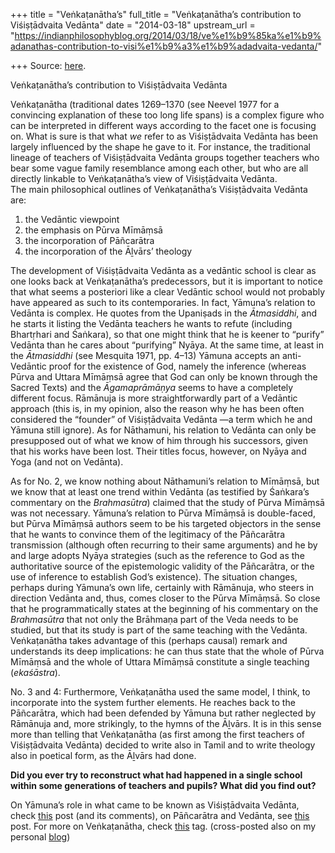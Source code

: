 +++
title = "Veṅkaṭanātha’s"
full_title = "Veṅkaṭanātha’s contribution to Viśiṣṭādvaita Vedānta"
date = "2014-03-18"
upstream_url = "https://indianphilosophyblog.org/2014/03/18/ve%e1%b9%85ka%e1%b9%adanathas-contribution-to-visi%e1%b9%a3%e1%b9%adadvaita-vedanta/"

+++
Source: [here](https://indianphilosophyblog.org/2014/03/18/ve%e1%b9%85ka%e1%b9%adanathas-contribution-to-visi%e1%b9%a3%e1%b9%adadvaita-vedanta/).

Veṅkaṭanātha’s contribution to Viśiṣṭādvaita Vedānta

Veṅkaṭanātha (traditional dates 1269–1370 (see Neevel 1977 for a
convincing explanation of these too long life spans) is a complex figure
who can be interpreted in different ways according to the facet one is
focusing on. What is sure is that what *we* refer to as Viśiṣṭādvaita
Vedānta has been largely influenced by the shape he gave to it. For
instance, the traditional lineage of teachers of Viśiṣṭādvaita Vedānta
groups together teachers who bear some vague family resemblance among
each other, but who are all directly linkable to Veṅkaṭanātha’s view of
Viśiṣṭādvaita Vedānta.  
The main philosophical outlines of Veṅkaṭanātha’s Viśiṣṭādvaita Vedānta
are:

1.  the Vedāntic viewpoint
2.  the emphasis on Pūrva Mīmāṃsā
3.  the incorporation of Pāñcarātra
4.  the incorporation of the Āḻvārs’ theology

The development of Viśiṣṭādvaita Vedānta as a vedāntic school is clear
as one looks back at Veṅkaṭanātha’s predecessors, but it is important to
notice that what seems a posteriori like a clear Vedāntic school would
not probably have appeared as such to its contemporaries. In fact,
Yāmuna’s relation to Vedānta is complex. He quotes from the Upaniṣads in
the *Ātmasiddhi*, and he starts it listing the Vedānta teachers he wants
to refute (including Bhartṛhari and Śaṅkara), so that one might think
that he is keener to “purify” Vedānta than he cares about “purifying”
Nyāya. At the same time, at least in the *Ātmasiddhi* (see Mesquita
1971, pp. 4–13) Yāmuna accepts an anti-Vedāntic proof for the existence
of God, namely the inference (whereas Pūrva and Uttara Mīmāṃsā agree
that God can only be known through the Sacred Texts) and the
*Āgamaprāmāṇya* seems to have a completely different focus. Rāmānuja is
more straightforwardly part of a Vedāntic approach (this is, in my
opinion, also the reason why he has been often considered the “founder”
of Viśiṣṭādvaita Vedānta —a term which he and Yāmuna still ignore). As
for Nāthamuni, his relation to Vedānta can only be presupposed out of
what we know of him through his successors, given that his works have
been lost. Their titles focus, however, on Nyāya and Yoga (and not on
Vedānta).

As for No. 2, we know nothing about Nāthamuni’s relation to Mīmāṃsā, but
we know that at least one trend within Vedānta (as testified by
Śaṅkara’s commentary on the *Brahmasūtra*) claimed that the study of
Pūrva Mīmāṃsā was not necessary. Yāmuna’s relation to Pūrva Mīmāṃsā is
double-faced, but Pūrva Mīmāṃsā authors seem to be his targeted
objectors in the sense that he wants to convince them of the legitimacy
of the Pāñcarātra transmission (although often recurring to their same
arguments) and he by and large adopts Nyāya strategies (such as the
reference to God as the authoritative source of the epistemologic
validity of the Pāñcarātra, or the use of inference to establish God’s
existence). The situation changes, perhaps during Yāmuna’s own life,
certainly with Rāmānuja, who steers in direction Vedānta and, thus,
comes closer to the Pūrva Mīmāṃsā. So close that he programmatically
states at the beginning of his commentary on the *Brahmasūtra* that not
only the Brāhmaṇa part of the Veda needs to be studied, but that its
study is part of the same teaching with the Vedānta. Veṅkaṭanātha takes
advantage of this (perhaps causal) remark and understands its deep
implications: he can thus state that the whole of Pūrva Mīmāṃsā and the
whole of Uttara Mīmāṃsā constitute a single teaching (*ekaśāstra*).

No. 3 and 4: Furthermore, Veṅkaṭanātha used the same model, I think, to
incorporate into the system further elements. He reaches back to the
Pāñcarātra, which had been defended by Yāmuna but rather neglected by
Rāmānuja and, more strikingly, to the hymns of the Āḻvārs. It is in this
sense more than telling that Veṅkaṭanātha (as first among the first
teachers of Viśiṣṭādvaita Vedānta) decided to write also in Tamil and to
write theology also in poetical form, as the Āḻvārs had done.

**Did you ever try to reconstruct what had happened in a single school
within some generations of teachers and pupils? What did you find out?**

On Yāmuna’s role in what came to be known as Viśiṣṭādvaita Vedānta,
check
[this](http://indianphilosophyblog.org/2014/03/14/was-yamuna-the-real-founder-of-visi%e1%b9%a3%e1%b9%adadvaita-vedanta-on-mesquita-1971-and-1973/ "Was Yāmuna the real founder of Viśiṣṭādvaita Vedānta? (On Mesquita 1971 and 1973)")
post (and its comments), on Pāñcarātra and Vedānta, see
[this](http://elisafreschi.com/2013/11/18/pancaratra-and-vedanta-a-long-and-complicated-relation/)
post. For more on Veṅkaṭanātha, check
[this](http://elisafreschi.com/category/sanskrit-philosophy/visi%E1%B9%A3%E1%B9%ADadvaita-vedanta-sanskrit-philosophy/ve%E1%B9%85ka%E1%B9%ADanathavedanta-desika/)
tag. (cross-posted also on my personal [blog](http://elisafreschi.com))
